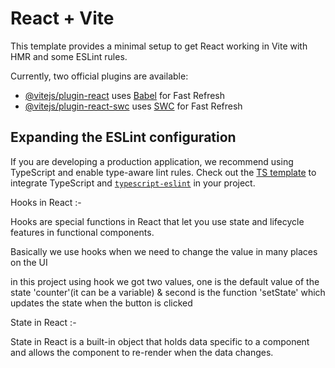 # React + Vite

This template provides a minimal setup to get React working in Vite with HMR and some ESLint rules.

Currently, two official plugins are available:

- [@vitejs/plugin-react](https://github.com/vitejs/vite-plugin-react/blob/main/packages/plugin-react/README.md) uses [Babel](https://babeljs.io/) for Fast Refresh
- [@vitejs/plugin-react-swc](https://github.com/vitejs/vite-plugin-react-swc) uses [SWC](https://swc.rs/) for Fast Refresh

## Expanding the ESLint configuration

If you are developing a production application, we recommend using TypeScript and enable type-aware lint rules. Check out the [TS template](https://github.com/vitejs/vite/tree/main/packages/create-vite/template-react-ts) to integrate TypeScript and [`typescript-eslint`](https://typescript-eslint.io) in your project.



Hooks in React :-

Hooks are special functions in React that let you use state and lifecycle features in functional components.

Basically we use hooks when we need to change the value in many places on the UI

in this project using hook we got two values, one is the default value of the state 'counter'(it can be a variable) & second is the function 'setState' which updates the state when the button is clicked


State in React :-

State in React is a built-in object that holds data specific to a component and allows the component to re-render when the data changes.
